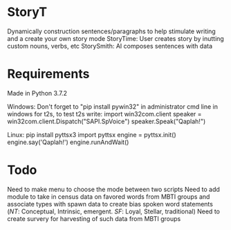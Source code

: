 # StoryT
Dynamically construction sentences/paragraphs to help stimulate writing and a create your own story mode
StoryTime: User creates story by inutting custom nouns, verbs, etc
StorySmith: AI composes sentences with data

# Requirements
Made in Python 3.7.2

Windows: Don't forget to "pip install pywin32" in administrator cmd line in windows for t2s, to test t2s write:
import win32com.client
speaker = win32com.client.Dispatch("SAPI.SpVoice")
speaker.Speak("Qaplah!")

Linux: pip install pyttsx3
import pyttsx
engine = pyttsx.init()
engine.say('Qaplah!')
engine.runAndWait()

# Todo
Need to make menu to choose the mode between two scripts
Need to add module to take in census data on favored words from MBTI groups and associate types with spawn data to create bias spoken word statements (*NT*: Conceptual, Intrinsic, emergent. *SF*: Loyal, Stellar, traditional)
Need to create survery for harvesting of such data from MBTI groups
